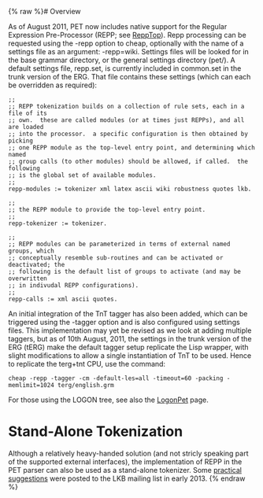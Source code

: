 {% raw %}# Overview

As of August 2011, PET now includes native support for the Regular
Expression Pre-Processor (REPP; see [ReppTop](https://blog.inductorsoftware.com/docsproto/garage/ReppTop)). Repp processing
can be requested using the -repp option to cheap, optionally with the
name of a settings file as an argument: -repp=wiki. Settings files will
be looked for in the base grammar directory, or the general settings
directory (pet/). A default settings file, repp.set, is currently
included in common.set in the trunk version of the ERG. That file
contains these settings (which can each be overridden as required):

    ;;
    ;; REPP tokenization builds on a collection of rule sets, each in a file of its
    ;; own.  these are called modules (or at times just REPPs), and all are loaded
    ;; into the processor.  a specific configuration is then obtained by picking
    ;; one REPP module as the top-level entry point, and determining which named
    ;; group calls (to other modules) should be allowed, if called.  the following
    ;; is the global set of available modules.
    ;;
    repp-modules := tokenizer xml latex ascii wiki robustness quotes lkb.
    
    ;;
    ;; the REPP module to provide the top-level entry point.
    ;;
    repp-tokenizer := tokenizer.
    
    ;;
    ;; REPP modules can be parameterized in terms of external named groups, which
    ;; conceptually resemble sub-routines and can be activated or deactivated; the
    ;; following is the default list of groups to activate (and may be overwritten
    ;; in indivudal REPP configurations).
    ;;
    repp-calls := xml ascii quotes.

An initial integration of the TnT tagger has also been added, which can
be triggered using the -tagger option and is also configured using
settings files. This implementation may yet be revised as we look at
adding multiple taggers, but as of 10th August, 2011, the settings in
the trunk version of the ERG (tERG) make the default tagger setup
replicate the Lisp wrapper, with slight modifications to allow a single
instantiation of TnT to be used. Hence to replicate the terg+tnt CPU,
use the command:

    cheap -repp -tagger -cm -default-les=all -timeout=60 -packing -memlimit=1024 terg/english.grm

For those using the LOGON tree, see also the [LogonPet](https://blog.inductorsoftware.com/docsproto/tools/LogonPet) page.

# Stand-Alone Tokenization

Although a relatively heavy-handed solution (and not stricly speaking
part of the supported external interfaces), the implementation of REPP
in the PET parser can also be used as a stand-alone tokenizer. Some
[practical
suggestions](http://lists.delph-in.net/archives/lkb/2013/000255.html)
were posted to the LKB mailing list in early 2013.
<update date omitted for speed>{% endraw %}